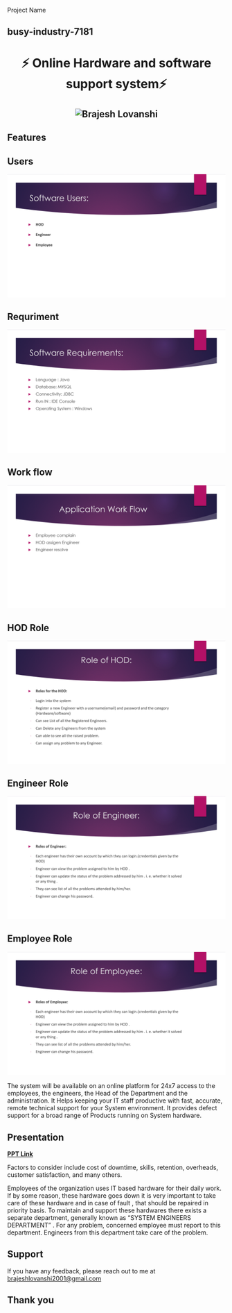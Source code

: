 

 Project Name                                        
## busy-industry-7181 
        
    

<h1 align="center"> ⚡️ Online Hardware and software support system⚡️</h1>

<h2 align="center">
  <img src="assets/protfolio.gif" alt="Brajesh Lovanshi" width="1905px" />
</h2>

## Features




## Users

![App Screenshot](./Asset/Screenshot%20(1777).png)

## Requriment 

![App Screenshot](./Asset/Screenshot%20(1778).png)

## Work flow

![App Screenshot](./Asset/Screenshot%20(1779).png)

## HOD Role

![App Screenshot](./Asset/Screenshot%20(1780).png)


## Engineer Role

![App Screenshot](./Asset/Screenshot%20(1781).png)

## Employee Role

![App Screenshot](./Asset/Screenshot%20(1782).png)



    

The system will be available on an online platform for 24x7 access to the employees, the engineers, the Head of the Department and the administration. It Helps keeping your IT staff productive with fast, accurate, remote technical support for your System environment. It provides defect support for a broad range of Products running on System hardware.


## Presentation 

<a href="https://drive.google.com/drive/u/0/folders/1mkLzkkWUFqhjuj94ySuKreZJCh5V-j76">**PPT  Link** </a>


Factors to consider include cost of downtime, skills, retention, overheads, customer satisfaction, and many others.

Employees of the organization uses IT based hardware for their daily work. If by some reason, these hardware goes down it is very
important to take care of these hardware and in case of fault , that should be repaired in priority basis. To maintain and support these
hardwares there exists a separate department, generally known as “SYSTEM ENGINEERS DEPARTMENT” . For any problem, concerned
employee must report to this department. Engineers from this department take care of the problem.




## Support


If you have any feedback, please reach out to me at brajeshlovanshi2001@gmail.com



## Thank you

